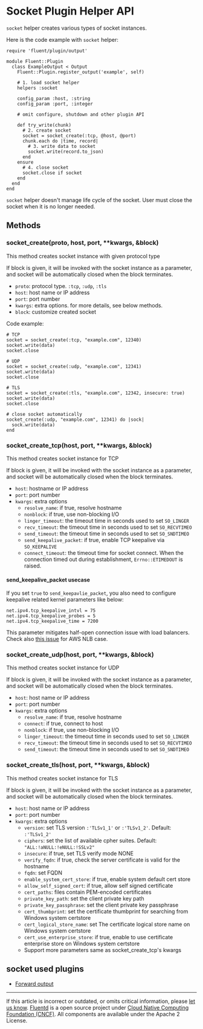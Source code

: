 # Socket Plugin Helper API

`socket` helper creates various types of socket instances.

Here is the code example with `socket` helper:

```
require 'fluent/plugin/output'

module Fluent::Plugin
  class ExampleOutput < Output
    Fluent::Plugin.register_output('example', self)

    # 1. load socket helper
    helpers :socket

    config_param :host, :string
    config_param :port, :integer

    # omit configure, shutdown and other plugin API

    def try_write(chunk)
      # 2. create socket
      socket = socket_create(:tcp, @host, @port)
      chunk.each do |time, record|
        # 3. write data to socket
        socket.write(record.to_json)
      end
    ensure
      # 4. close socket
      socket.close if socket
    end
  end
end
```

`socket` helper doesn't manage life cycle of the socket. User must close
the socket when it is no longer needed.


## Methods


### socket\_create(proto, host, port, \*\*kwargs, &block)

This method creates socket instance with given protocol type

If block is given, it will be invoked with the socket instance as a
parameter, and socket will be automatically closed when the block
terminates.

-   `proto`: protocol type. `:tcp`, `:udp`, `:tls`
-   `host`: host name or IP address
-   `port`: port number
-   `kwargs`: extra options. for more details, see below methods.
-   `block`: customize created socket

Code example:

```
# TCP
socket = socket_create(:tcp, "example.com", 12340)
socket.write(data)
socket.close

# UDP
socket = socket_create(:udp, "example.com", 12341)
socket.write(data)
socket.close

# TLS
socket = socket_create(:tls, "example.com", 12342, insecure: true)
socket.write(data)
socket.close

# close socket automatically
socket_create(:udp, "example.com", 12341) do |sock|
  sock.write(data)
end
```


### socket\_create\_tcp(host, port, \*\*kwargs, &block)

This method creates socket instance for TCP

If block is given, it will be invoked with the socket instance as a
parameter, and socket will be automatically closed when the block
terminates.

-   `host`: hostname or IP address
-   `port`: port number
-   `kwargs`: extra options
    -   `resolve_name`: if true, resolve hostname
    -   `nonblock`: if true, use non-blocking I/O
    -   `linger_timeout`: the timeout time in seconds used to set
        `SO_LINGER`
    -   `recv_timeout`: the timeout time in seconds used to set
        `SO_RECVTIMEO`
    -   `send_timeout`: the timeout time in seconds used to set
        `SO_SNDTIMEO`
    -   `send_keepalive_packet`: if true, enable TCP keepalive via `SO_KEEPALIVE`
    -   `connect_timeout`: the timeout time for socket connect. When the connection timed out during establishment, `Errno::ETIMEDOUT` is raised.

#### send_keepalive_packet usecase

If you set `true` to `send_keepavlie_packet`, you also need to configure keepalive related kernel parameters like below:

```
net.ipv4.tcp_keepalive_intvl = 75
net.ipv4.tcp_keepalive_probes = 5
net.ipv4.tcp_keepalive_time = 7200
```

This parameter mitigates half-open connection issue with load balancers. Check also [this issue](https://github.com/fluent/fluentd/pull/2352) for AWS NLB case.

### socket\_create\_udp(host, port, \*\*kwargs, &block)

This method creates socket instance for UDP

If block is given, it will be invoked with the socket instance as a
parameter, and socket will be automatically closed when the block
terminates.

-   `host`: host name or IP address
-   `port`: port number
-   `kwargs`: extra options
    -   `resolve_name`: if true, resolve hostname
    -   `connect`: if true, connect to host
    -   `nonblock`: if true, use non-blocking I/O
    -   `linger_timeout`: the timeout time in seconds used to set
        `SO_LINGER`
    -   `recv_timeout`: the timeout time in seconds used to set
        `SO_RECVTIMEO`
    -   `send_timeout`: the timeout time in seconds used to set
        `SO_SNDTIMEO`


### socket\_create\_tls(host, port, \*\*kwargs, &block)

This method creates socket instance for TLS

If block is given, it will be invoked with the socket instance as a
parameter, and socket will be automatically closed when the block
terminates.

-   `host`: host name or IP address
-   `port`: port number
-   `kwargs`: extra options
    -   `version`: set TLS version `:'TLSv1_1'` or `:'TLSv1_2'`.
        Default: `:'TLSv1_2'`
    -   `ciphers`: set the list of available cpher suites. Default:
        `"ALL:!aNULL:!eNULL:!SSLv2"`
    -   `insecure`: if true, set TLS verify mode NONE
    -   `verify_fqdn`: if true, check the server certificate is valid
        for the hostname
    -   `fqdn`: set FQDN
    -   `enable_system_cert_store`: if true, enable system default cert
        store
    -   `allow_self_signed_cert`: if true, allow self signed certificate
    -   `cert_paths`: files contain PEM-encoded certificates
    -   `private_key_path`: set the client private key path
    -   `private_key_passphrase`: set the client private key passphrase
    -   `cert_thumbprint`: set the certificate thumbprint for searching from Windows system certstore
    -   `cert_logical_store_name`: set The certificate logical store name on Windows system certstore
    -   `cert_use_enterprise_store`: if true, enable to use certificate enterprise store on Windows system certstore
    -   Support more parameters same as socket_create_tcp's kwargs

## socket used plugins

-   [Forward output](/plugins/output/forward.md)


------------------------------------------------------------------------

If this article is incorrect or outdated, or omits critical information, please [let us know](https://github.com/fluent/fluentd-docs-gitbook/issues?state=open).
[Fluentd](http://www.fluentd.org/) is a open source project under [Cloud Native Computing Foundation (CNCF)](https://cncf.io/). All components are available under the Apache 2 License.
